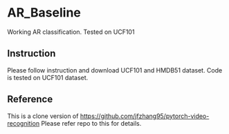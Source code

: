 # AR_Baseline
Working AR classification. Tested on UCF101

## Instruction
Please follow instruction and download UCF101 and HMDB51 dataset.
Code is tested on UCF101 dataset.

## Reference
This is a clone version of https://github.com/jfzhang95/pytorch-video-recognition
Please refer repo to this for details.